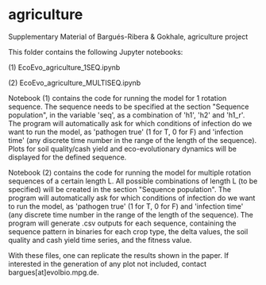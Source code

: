 # agriculture
Supplementary Material of Bargués-Ribera &amp; Gokhale, agriculture project


This folder contains the following Jupyter notebooks:

(1) EcoEvo_agriculture_1SEQ.ipynb

(2) EcoEvo_agriculture_MULTISEQ.ipynb

Notebook (1) contains the code for running the model for 1 rotation sequence. 
The sequence needs to be specified at the section "Sequence population", in the variable 'seq', as a combination of 'h1', 'h2' and 'h1_r'.
The program will automatically ask for which conditions of infection do we want to run the model, as 'pathogen true' (1 for T, 0 for F) and 'infection time' (any discrete time number in the range of the length of the sequence).
Plots for soil quality/cash yield and eco-evolutionary dynamics will be displayed for the defined sequence.

Notebook (2) contains the code for running the model for multiple rotation sequences of a certain length L. 
All possible combinations of length L (to be specified) will be created in the section "Sequence population".
The program will automatically ask for which conditions of infection do we want to run the model, as 'pathogen true' (1 for T, 0 for F) and 'infection time' (any discrete time number in the range of the length of the sequence).
The program will generate .csv outputs for each sequence, containing the sequence pattern in binaries for each crop type, the delta values, the soil quality and cash yield time series, and the fitness value.

With these files, one can replicate the results shown in the paper. If interested in the generation of any plot not included, contact bargues[at]evolbio.mpg.de. 
